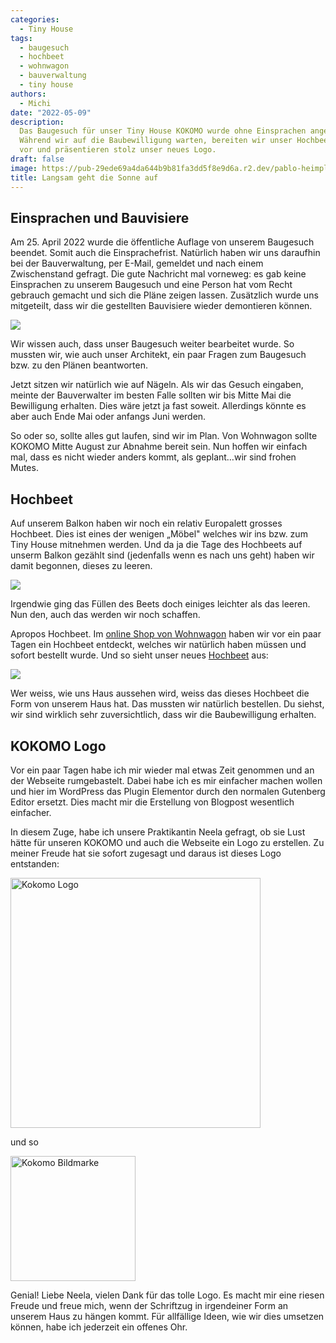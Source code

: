 ```yaml
---
categories:
  - Tiny House
tags:
  - baugesuch
  - hochbeet
  - wohnwagon
  - bauverwaltung
  - tiny house
authors:
  - Michi
date: "2022-05-09"
description:
  Das Baugesuch für unser Tiny House KOKOMO wurde ohne Einsprachen angenommen.
  Während wir auf die Baubewilligung warten, bereiten wir unser Hochbeet für den Umzug
  vor und präsentieren stolz unser neues Logo.
draft: false
image: https://pub-29ede69a4da644b9b81fa3dd5f8e9d6a.r2.dev/pablo-heimplatz-eavs-4kngrk-unsplash-scaled.webp
title: Langsam geht die Sonne auf
---
```


## Einsprachen und Bauvisiere

Am 25. April 2022 wurde die öffentliche Auflage von unserem Baugesuch beendet.
Somit auch die Einsprachefrist. Natürlich haben wir uns daraufhin bei der
Bauverwaltung, per E-Mail, gemeldet und nach einem Zwischenstand gefragt. Die
gute Nachricht mal vorneweg: es gab keine Einsprachen zu unserem Baugesuch und
eine Person hat vom Recht gebrauch gemacht und sich die Pläne zeigen lassen.
Zusätzlich wurde uns mitgeteilt, dass wir die gestellten Bauvisiere wieder
demontieren können.

![]({IMAGE_PATH}/muhen_bauvisier_8.webp)

Wir wissen auch, dass unser Baugesuch weiter bearbeitet wurde. So mussten wir,
wie auch unser Architekt, ein paar Fragen zum Baugesuch bzw. zu den Plänen
beantworten.

Jetzt sitzen wir natürlich wie auf Nägeln. Als wir das Gesuch eingaben, meinte
der Bauverwalter im besten Falle sollten wir bis Mitte Mai die Bewilligung
erhalten. Dies wäre jetzt ja fast soweit. Allerdings könnte es aber auch Ende
Mai oder anfangs Juni werden.

So oder so, sollte alles gut laufen, sind wir im Plan. Von Wohnwagon sollte
KOKOMO Mitte August zur Abnahme bereit sein. Nun hoffen wir einfach mal, dass
es nicht wieder anders kommt, als geplant…wir sind frohen Mutes.

## Hochbeet

Auf unserem Balkon haben wir noch ein relativ Europalett grosses Hochbeet.
Dies ist eines der wenigen „Möbel" welches wir ins bzw. zum Tiny House
mitnehmen werden. Und da ja die Tage des Hochbeets auf unserm Balkon gezählt
sind (jedenfalls wenn es nach uns geht) haben wir damit begonnen, dieses zu
leeren.

![]({IMAGE_PATH}/hochbeet.webp)

Irgendwie ging das Füllen des Beets doch einiges leichter als das leeren. Nun
den, auch das werden wir noch schaffen.

Apropos Hochbeet. Im [online Shop von Wohnwagon](https://wohnwagon.at/webshop/) haben wir vor ein paar Tagen ein
Hochbeet entdeckt, welches wir natürlich haben müssen und sofort bestellt
wurde. Und so sieht unser neues
[Hochbeet](https://wohnwagon.at/produkt/hochbeet-easyroll/) aus:

![]({IMAGE_PATH}/hochbeet-wohnwagon.webp)

Wer weiss, wie uns Haus aussehen wird, weiss das dieses Hochbeet die Form von
unserem Haus hat. Das mussten wir natürlich bestellen. Du siehst, wir sind
wirklich sehr zuversichtlich, dass wir die Baubewilligung erhalten.

## KOKOMO Logo

Vor ein paar Tagen habe ich mir wieder mal etwas Zeit genommen und an der
Webseite rumgebastelt. Dabei habe ich es mir einfacher machen wollen und hier
im WordPress das Plugin Elementor durch den normalen Gutenberg Editor ersetzt.
Dies macht mir die Erstellung von Blogpost wesentlich einfacher.

In diesem Zuge, habe ich unsere Praktikantin Neela gefragt, ob sie Lust hätte
für unseren KOKOMO und auch die Webseite ein Logo zu erstellen. Zu meiner
Freude hat sie sofort zugesagt und daraus ist dieses Logo entstanden:

<img src="{IMAGE_PATH}/kokomo-logo.svg" alt="Kokomo Logo" width="400" />

und so

<img src="{IMAGE_PATH}/kokomo-bildmarke.svg" alt="Kokomo Bildmarke" width="200" />

Genial! Liebe Neela, vielen Dank für das tolle Logo. Es macht mir eine riesen
Freude und freue mich, wenn der Schriftzug in irgendeiner Form an unserem Haus
zu hängen kommt. Für allfällige Ideen, wie wir dies umsetzen können, habe ich
jederzeit ein offenes Ohr.
